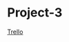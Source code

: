 # Project-3

[Trello](https://trello.com/invite/b/kmqRsXVv/ATTIf541b67253dd62fac77dd29e2026211b92466046/project-3-board)
